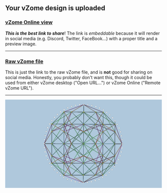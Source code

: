 ## Your vZome design is uploaded

### [vZome Online view][embed]

***This is the best link to share***!  The link is *embeddable* because it will render in social media (e.g. Discord, Twitter, FaceBook...) with a proper title and a preview image.

---

### [Raw vZome file][raw]

This is just the link to the raw vZome file, and is **not** good for
sharing on social media.
Honestly, you probably don't want this, though it could be used from either
vZome desktop ("Open URL...") or vZome Online ("Remote vZome URL").

---

![Image](<600cell-vanOss-D4-ghost-symmetry-in-60-gon.png>)


[embed]: <https://vzome.com/app/embed.py?url=https://raw.githubusercontent.com/david-hall/vzome-sharing/main/2021/08/16/02-26-12-600cell-vanOss-D4-ghost-symmetry-in-60-gon/600cell-vanOss-D4-ghost-symmetry-in-60-gon.vZome>
[raw]: <https://raw.githubusercontent.com/david-hall/vzome-sharing/main/2021/08/16/02-26-12-600cell-vanOss-D4-ghost-symmetry-in-60-gon/600cell-vanOss-D4-ghost-symmetry-in-60-gon.vZome>
